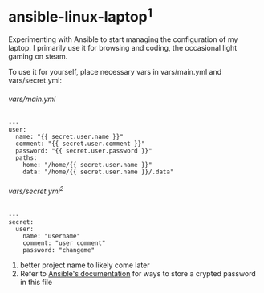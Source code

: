 # ansible-linux-laptop<sup>1</sup>

Experimenting with Ansible to start managing the configuration of my laptop.
I primarily use it for browsing and coding, the occasional light gaming on steam.

To use it for yourself, place necessary vars in vars/main.yml and vars/secret.yml:

###### vars/main.yml

```
---
user:
  name: "{{ secret.user.name }}"
  comment: "{{ secret.user.comment }}"
  password: "{{ secret.user.password }}"
  paths:
    home: "/home/{{ secret.user.name }}"
    data: "/home/{{ secret.user.name }}/.data"
```

###### vars/secret.yml<sup>2</sup>

```
---
secret:
  user:
    name: "username"
    comment: "user comment"
    password: "changeme"
```








1. better project name to likely come later
2. Refer to [Ansible's documentation](http://docs.ansible.com/ansible/latest/faq.html#how-do-i-generate-crypted-passwords-for-the-user-module) for ways to store a crypted password in this file
